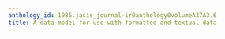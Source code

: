 ```yaml
---
anthology_id: 1986.jasis_journal-ir0anthology0volumeA37A3.6
title: A data model for use with formatted and textual data
---
```

